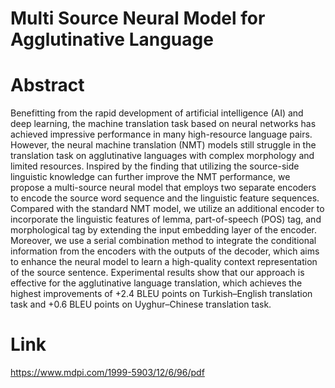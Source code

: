 # Multi Source Neural Model for Agglutinative Language
# Abstract
Benefitting from the rapid development of artificial intelligence (AI) and deep learning, the machine translation task based on neural networks has achieved impressive performance in many high-resource language pairs. However, the neural machine translation (NMT) models still struggle in the translation task on agglutinative languages with complex morphology and limited resources. Inspired by the finding that utilizing the source-side linguistic knowledge can further improve the NMT performance, we propose a multi-source neural model that employs two separate encoders to encode the source word sequence and the linguistic feature sequences. Compared with the standard NMT model, we utilize an additional encoder to incorporate the linguistic features of lemma, part-of-speech (POS) tag, and morphological tag by extending the input embedding layer of the encoder. Moreover, we use a serial combination method to integrate the conditional information from the encoders with the outputs of the decoder, which aims to enhance the neural model to learn a high-quality context representation of the source sentence. Experimental results show that our approach is effective for the agglutinative language translation, which achieves the highest improvements of +2.4 BLEU points on Turkish–English translation task and +0.6 BLEU points on Uyghur–Chinese translation task.
# Link
https://www.mdpi.com/1999-5903/12/6/96/pdf
